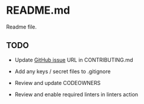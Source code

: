 # README.md

Readme file.

## TODO

- Update [GitHub issue](https://github.com/<orgname>/<reponame>/issues/new) URL in CONTRIBUTING.md

- Add any keys / secret files to .gitignore

- Review and update CODEOWNERS

- Review and enable required linters in linters action
